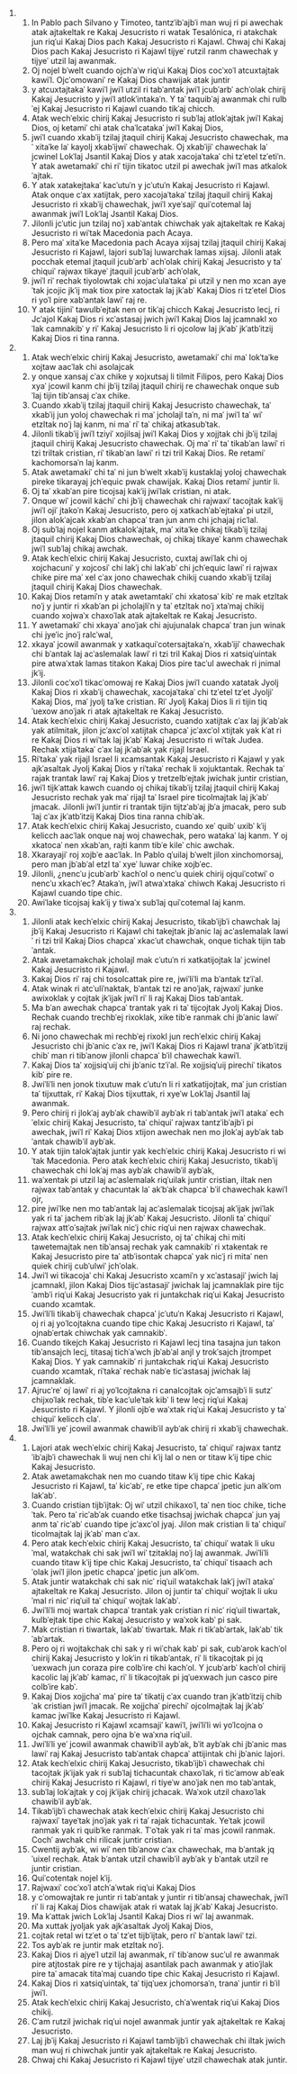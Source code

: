 <ol>
  <li>
    <ol>
      <li>In Pablo pach Silvano y Timoteo, tantzˈibˈajbˈi man wuj ri pi awechak atak ajtakeltak re Kakaj Jesucristo ri watak Tesalónica, ri atakchak jun riqˈui Kakaj Dios pach Kakaj Jesucristo ri Kajawl. Chwaj chi Kakaj Dios pach Kakaj Jesucristo ri Kajawl tijyeˈ rutzil ranm chawechak y tijyeˈ utzil laj awanmak.</li>
      <li>Oj nojel bˈwelt cuando ojchˈaˈw riqˈui Kakaj Dios cocˈxoˈl atcuxtajtak kawiˈl. Ojcˈomowaniˈ re Kakaj Dios chawijak atak juntir</li>
      <li>y atcuxtajtakaˈ kawiˈl jwiˈl utzil ri tabˈantak jwiˈl jcubˈarbˈ achˈolak chirij Kakaj Jesucristo y jwiˈl atlokˈintakaˈn. Y taˈ taquibˈaj awanmak chi rulbˈej Kakaj Jesucristo ri Kajawl cuando tikˈaj chicch.</li>
      <li>Atak wechˈelxic chirij Kakaj Jesucristo ri subˈlaj atlokˈajtak jwiˈl Kakaj Dios, oj ketamiˈ chi atak chaˈlcatakaˈ jwiˈl Kakaj Dios,</li>
      <li>jwiˈl cuando xkabˈij tzilaj jtaquil chirij Kakaj Jesucristo chawechak, maˈ xitaˈke laˈ kayolj xkabˈijwiˈ chawechak. Oj xkabˈijiˈ chawechak laˈ jcwinel Lokˈlaj Jsantil Kakaj Dios y atak xacojaˈtakaˈ chi tzˈetel tzˈetiˈn. Y atak awetamakiˈ chi riˈ tijin tikatoc utzil pi awechak jwiˈl mas atkalokˈajtak.</li>
      <li>Y atak xatakejtakaˈ kacˈutuˈn y jcˈutuˈn Kakaj Jesucristo ri Kajawl. Atak onque cˈax xatijtak, pero xacojaˈtakaˈ tzilaj jtaquil chirij Kakaj Jesucristo ri xkabˈij chawechak, jwiˈl xyeˈsajiˈ quiˈcotemal laj awanmak jwiˈl Lokˈlaj Jsantil Kakaj Dios.</li>
      <li>Jilonli jcˈutic jun tzilaj noˈj xabˈantak chiwchak yak ajtakeltak re Kakaj Jesucristo ri wiˈtak Macedonia pach Acaya.</li>
      <li>Pero maˈ xitaˈke Macedonia pach Acaya xijsaj tzilaj jtaquil chirij Kakaj Jesucristo ri Kajawl, lajori subˈlaj luwarchak lamas xijsaj. Jilonli atak pocchak etemal jtaquil jcubˈarbˈ achˈolak chirij Kakaj Jesucristo y taˈ chiquiˈ rajwax tikayeˈ jtaquil jcubˈarbˈ achˈolak,</li>
      <li>jwiˈl riˈ rechak tiyolowtak chi xojacˈulaˈtakaˈ pi utzil y nen mo xcan ayeˈtak jcojic jkˈij mak tiox pire xatoctak laj jkˈabˈ Kakaj Dios ri tzˈetel Dios ri yoˈl pire xabˈantak lawiˈ raj re.</li>
      <li>Y atak tijiniˈ tawulbˈejtak nen or tikˈaj chicch Kakaj Jesucristo lecj, ri Jcˈajol Kakaj Dios ri xcˈastasaj jwich jwiˈl Kakaj Dios laj jcamnakl xoˈlak camnakibˈ y riˈ Kakaj Jesucristo li ri ojcolow laj jkˈabˈ jkˈatbˈitzij Kakaj Dios ri tina ranna.</li>
    </ol>
  </li>
  <li>
    <ol>
      <li>Atak wechˈelxic chirij Kakaj Jesucristo, awetamakiˈ chi maˈ lokˈtaˈke xojtaw aacˈlak chi asolajcak</li>
      <li>y onque xansaj cˈax chike y xojxutsaj li tilmit Filipos, pero Kakaj Dios xyaˈ jcowil kanm chi jbˈij tzilaj jtaquil chirij re chawechak onque subˈlaj tijin tibˈansaj cˈax chike.</li>
      <li>Cuando xkabˈij tzilaj jtaquil chirij Kakaj Jesucristo chawechak, taˈ xkabˈij jun yoloj chawechak ri maˈ jcholajl taˈn, ni maˈ jwiˈl taˈ wiˈ etzltak noˈj laj kanm, ni maˈ riˈ taˈ chikaj atkasubˈtak.</li>
      <li>Jilonli tikabˈij jwiˈl tziyiˈ xojilsaj jwiˈl Kakaj Dios y xojjtak chi jbˈij tzilaj jtaquil chirij Kakaj Jesucristo chawechak. Oj maˈ riˈ taˈ tikabˈan lawiˈ ri tzi triltak cristian, riˈ tikabˈan lawiˈ ri tzi tril Kakaj Dios. Re retamiˈ kachomorsaˈn laj kanm.</li>
      <li>Atak awetamakiˈ chi taˈ ni jun bˈwelt xkabˈij kustaklaj yoloj chawechak pireke tikarayaj jchˈequic pwak chawijak. Kakaj Dios retamiˈ juntir li.</li>
      <li>Oj taˈ xkabˈan pire ticojsaj kakˈij jwiˈlak cristian, ni atak.</li>
      <li>Onque wiˈ jcowil káchiˈ chi jbˈij chawechak chi rajwaxiˈ tacojtak kakˈij jwiˈl ojiˈ jtakoˈn Kakaj Jesucristo, pero oj xatkachˈabˈejtakaˈ pi utzil, jilon alokˈajcak xkabˈan chapcaˈ tran jun anm chi jchajaj ricˈlal.</li>
      <li>Oj subˈlaj nojel kanm atkalokˈajtak, maˈ xitaˈke chikaj tikabˈij tzilaj jtaquil chirij Kakaj Dios chawechak, oj chikaj tikayeˈ kanm chawechak jwiˈl subˈlaj chikaj awchak.</li>
      <li>Atak kechˈelxic chirij Kakaj Jesucristo, cuxtaj awiˈlak chi oj xojchacuniˈ y xojcosiˈ chi lakˈj chi lakˈabˈ chi jchˈequic lawiˈ ri rajwax chike pire maˈ xel cˈax jono chawechak chikij cuando xkabˈij tzilaj jtaquil chirij Kakaj Dios chawechak.</li>
      <li>Kakaj Dios retamiˈn y atak awetamtakiˈ chi xkatosaˈ kibˈ re mak etzltak noˈj y juntir ri xkabˈan pi jcholajliˈn y taˈ etzltak noˈj xtaˈmaj chikij cuando xojwaˈx chaxoˈlak atak ajtakeltak re Kakaj Jesucristo.</li>
      <li>Y awetamakiˈ chi xkayaˈ anoˈjak chi ajujunalak chapcaˈ tran jun winak chi jyeˈic jnoˈj ralcˈwal,</li>
      <li>xkayaˈ jcowil awanmak y xatkaquiˈcotersajtakaˈn, xkabˈijiˈ chawechak chi bˈantak laj acˈaslemalak lawiˈ ri tzi tril Kakaj Dios ri xatsiqˈuintak pire atwaˈxtak lamas titakon Kakaj Dios pire tacˈul awechak ri jnimal jkˈij.</li>
      <li>Jilonli cocˈxoˈl tikacˈomowaj re Kakaj Dios jwiˈl cuando xatatak Jyolj Kakaj Dios ri xkabˈij chawechak, xacojaˈtakaˈ chi tzˈetel tzˈet Jyoljiˈ Kakaj Dios, maˈ jyolj taˈke cristian. Riˈ Jyolj Kakaj Dios li ri tijin tiqˈuexow anoˈjak ri atak ajtakeltak re Kakaj Jesucristo.</li>
      <li>Atak kechˈelxic chirij Kakaj Jesucristo, cuando xatijtak cˈax laj jkˈabˈak yak atilmitak, jilon jcˈaxcˈol xatijtak chapcaˈ jcˈaxcˈol xtijtak yak kˈat ri re Kakaj Dios ri wiˈtak laj jkˈabˈ Kakaj Jesucristo ri wiˈtak Judea. Rechak xtijaˈtakaˈ cˈax laj jkˈabˈak yak rijajl Israel.</li>
      <li>Riˈtakaˈ yak rijajl Israel li xcamsantak Kakaj Jesucristo ri Kajawl y yak ajkˈasaltak Jyolj Kakaj Dios y riˈtakaˈ rechak li xojuktantak. Rechak taˈ rajak trantak lawiˈ raj Kakaj Dios y tretzelbˈejtak jwichak juntir cristian,</li>
      <li>jwiˈl tijkˈattak kawch cuando oj chikaj tikabˈij tzilaj jtaquil chirij Kakaj Jesucristo rechak yak maˈ rijajl taˈ Israel pire ticolmajtak laj jkˈabˈ jmacak. Jilonli jwiˈl juntir ri trantak tijin tijtzˈabˈaj jbˈa jmacak, pero subˈlaj cˈax jkˈatbˈitzij Kakaj Dios tina ranna chibˈak.</li>
      <li>Atak kechˈelxic chirij Kakaj Jesucristo, cuando xeˈ quibˈ uxibˈ kˈij kelicch aacˈlak onque naj woj chawechak, pero watakaˈ laj kanm. Y oj xkatocaˈ nen xkabˈan, rajti kanm tibˈe kileˈ chic awchak.</li>
      <li>Xkarayajiˈ roj xojbˈe aacˈlak. In Pablo qˈuilaj bˈwelt jilon xinchomorsaj, pero man jbˈabˈal etzl taˈ xyeˈ luwar chike xojbˈec.</li>
      <li>Jilonli, ¿nencˈu jcubˈarbˈ kachˈol o nencˈu quiek chirij ojquiˈcotwiˈ o nencˈu xkachˈec? Atakaˈn, jwiˈl atwaˈxtakaˈ chiwch Kakaj Jesucristo ri Kajawl cuando tipe chic.</li>
      <li>Awiˈlake ticojsaj kakˈij y tiwaˈx subˈlaj quiˈcotemal laj kanm.</li>
    </ol>
  </li>
  <li>
    <ol>
      <li>Jilonli atak kechˈelxic chirij Kakaj Jesucristo, tikabˈijbˈi chawchak laj jbˈij Kakaj Jesucristo ri Kajawl chi takejtak jbˈanic laj acˈaslemalak lawiˈ ri tzi tril Kakaj Dios chapcaˈ xkacˈut chawchak, onque tichak tijin tabˈantak.</li>
      <li>Atak awetamakchak jcholajl mak cˈutuˈn ri xatkatijojtak laˈ jcwinel Kakaj Jesucristo ri Kajawl.</li>
      <li>Kakaj Dios riˈ raj chi tosolcattak pire re, jwiˈliˈli ma bˈantak tzˈiˈal.</li>
      <li>Atak winak ri atcˈuliˈnaktak, bˈantak tzi re anoˈjak, rajwaxiˈ junke awixoklak y cojtak jkˈijak jwiˈl riˈ li raj Kakaj Dios tabˈantak.</li>
      <li>Ma bˈan awechak chapcaˈ trantak yak ri taˈ tijcojtak Jyolj Kakaj Dios. Rechak cuando trechbˈej rixoklak, xike tibˈe ranmak chi jbˈanic lawiˈ raj rechak.</li>
      <li>Ni jono chawechak mi rechbˈej rixokl jun rechˈelxic chirij Kakaj Jesucristo chi jbˈanic cˈax re, jwiˈl Kakaj Dios ri Kajawl tranaˈ jkˈatbˈitzij chibˈ man ri tibˈanow jilonli chapcaˈ bˈil chawechak kawiˈl.</li>
      <li>Kakaj Dios taˈ xojjsiqˈuij chi jbˈanic tzˈiˈal. Re xojjsiqˈuij pirechiˈ tikatos kibˈ pire re.</li>
      <li>Jwiˈliˈli nen jonok tixutuw mak cˈutuˈn li ri xatkatijojtak, maˈ jun cristian taˈ tijxuttak, riˈ Kakaj Dios tijxuttak, ri xyeˈw Lokˈlaj Jsantil laj awanmak.</li>
      <li>Pero chirij ri jlokˈaj aybˈak chawibˈil aybˈak ri tabˈantak jwiˈl atakaˈ echˈelxic chirij Kakaj Jesucristo, taˈ chiquiˈ rajwax tantzˈibˈajbˈi pi awechak, jwiˈl riˈ Kakaj Dios xtijon awechak nen mo jlokˈaj aybˈak tabˈantak chawibˈil aybˈak.</li>
      <li>Y atak tijin talokˈajtak juntir yak kechˈelxic chirij Kakaj Jesucristo ri wiˈtak Macedonia. Pero atak kechˈelxic chirij Kakaj Jesucristo, tikabˈij chawechak chi lokˈaj mas aybˈak chawibˈil aybˈak,</li>
      <li>waˈxentak pi utzil laj acˈaslemalak riqˈuilak juntir cristian, iltak nen rajwax tabˈantak y chacuntak laˈ akˈbˈak chapcaˈ bˈil chawechak kawiˈl ojr,</li>
      <li>pire jwiˈlke nen mo tabˈantak laj acˈaslemalak ticojsaj akˈijak jwiˈlak yak ri taˈ jachem ribˈak laj jkˈabˈ Kakaj Jesucristo. Jilonli taˈ chiquiˈ rajwax attˈoˈsajtak jwiˈlak nicˈj chic riqˈui nen rajwax chawechak.</li>
      <li>Atak kechˈelxic chirij Kakaj Jesucristo, oj taˈ chikaj chi miti tawetemajtak nen tibˈansaj rechak yak camnakibˈ ri xtakentak re Kakaj Jesucristo pire taˈ atbˈisontak chapcaˈ yak nicˈj ri mitaˈ nen quiek chirij cubˈulwiˈ jchˈolak.</li>
      <li>Jwiˈl wi tikacojaˈ chi Kakaj Jesucristo xcamiˈn y xcˈastasajiˈ jwich laj jcamnakl, jilon Kakaj Dios tijcˈastasajiˈ jwichak laj jcamnaklak pire tijcˈambˈi riqˈui Kakaj Jesucristo yak ri juntakchak riqˈui Kakaj Jesucristo cuando xcamtak.</li>
      <li>Jwiˈliˈli tikabˈij chawechak chapcaˈ jcˈutuˈn Kakaj Jesucristo ri Kajawl, oj ri aj yoˈlcojtakna cuando tipe chic Kakaj Jesucristo ri Kajawl, taˈ ojnabˈertak chiwchak yak camnakibˈ.</li>
      <li>Cuando tikejch Kakaj Jesucristo ri Kajawl lecj tina tasajna jun takon tibˈansajch lecj, titasaj tichˈaˈwch jbˈabˈal anjl y trokˈsajch jtrompet Kakaj Dios. Y yak camnakibˈ ri juntakchak riqˈui Kakaj Jesucristo cuando xcamtak, riˈtakaˈ rechak nabˈe ticˈastasaj jwichak laj jcamnaklak.</li>
      <li>Ajrucˈreˈ oj lawiˈ ri aj yoˈlcojtakna ri canalcojtak ojcˈamsajbˈi li sutzˈ chijxoˈlak rechak, tibˈe kacˈuleˈtak kibˈ li tew lecj riqˈui Kakaj Jesucristo ri Kajawl. Y jilonli ojbˈe waˈxtak riqˈui Kakaj Jesucristo y taˈ chiquiˈ kelicch claˈ.</li>
      <li>Jwiˈliˈli yeˈ jcowil awanmak chawibˈil aybˈak chirij ri xkabˈij chawechak.</li>
    </ol>
  </li>
  <li>
    <ol>
      <li>Lajori atak wechˈelxic chirij Kakaj Jesucristo, taˈ chiquiˈ rajwax tantzˈibˈajbˈi chawechak li wuj nen chi kˈij lal o nen or titaw kˈij tipe chic Kakaj Jesucristo.</li>
      <li>Atak awetamakchak nen mo cuando titaw kˈij tipe chic Kakaj Jesucristo ri Kajawl, taˈ kicˈabˈ, re etke tipe chapcaˈ jpetic jun alkˈom lakˈabˈ.</li>
      <li>Cuando cristian tijbˈijtak: Oj wiˈ utzil chikaxoˈl, taˈ nen tioc chike, ticheˈtak. Pero taˈ ricˈabˈak cuando etke tisachsaj jwichak chapcaˈ jun yaj anm taˈ ricˈabˈ cuando tipe jcˈaxcˈol jyaj. Jilon mak cristian li taˈ chiquiˈ ticolmajtak laj jkˈabˈ man cˈax.</li>
      <li>Pero atak kechˈelxic chirij Kakaj Jesucristo, taˈ chiquiˈ watak li ukuˈmal, watakchak chi sak jwiˈl wiˈ tzitaklaj noˈj laj awanmak. Jwiˈliˈli cuando titaw kˈij tipe chic Kakaj Jesucristo, taˈ chiquiˈ tisaach achˈolak jwiˈl jilon jpetic chapcaˈ jpetic jun alkˈom.</li>
      <li>Atak juntir watakchak chi sak nicˈ riqˈuil watakchak lakˈj jwiˈl atakaˈ ajtakeltak re Kakaj Jesucristo. Jilon oj juntir taˈ chiquiˈ wojtak li ukuˈmal ri nicˈ riqˈuil taˈ chiquiˈ wojtak lakˈabˈ.</li>
      <li>Jwiˈliˈli moj wartak chapcaˈ trantak yak cristian ri nicˈ riqˈuil tiwartak, kulbˈejtak tipe chic Kakaj Jesucristo y waˈxok kabˈ pi sak.</li>
      <li>Mak cristian ri tiwartak, lakˈabˈ tiwartak. Mak ri tikˈabˈartak, lakˈabˈ tikˈabˈartak.</li>
      <li>Pero oj ri wojtakchak chi sak y ri wiˈchak kabˈ pi sak, cubˈarok kachˈol chirij Kakaj Jesucristo y lokˈin ri tikabˈantak, riˈ li tikacojtak pi jqˈuexwach jun coraza pire colbˈire chi kachˈol. Y jcubˈarbˈ kachˈol chirij kacolic laj jkˈabˈ kamac, riˈ li tikacojtak pi jqˈuexwach jun casco pire colbˈire kabˈ.</li>
      <li>Kakaj Dios xojjchaˈ maˈ pire taˈ tikatij cˈax cuando tran jkˈatbˈitzij chibˈak cristian jwiˈl jmacak. Re xojjchaˈ pirechiˈ ojcolmajtak laj jkˈabˈ kamac jwiˈlke Kakaj Jesucristo ri Kajawl.</li>
      <li>Kakaj Jesucristo ri Kajawl xcamsajiˈ kawiˈl, jwiˈliˈli wi yoˈlcojna o ojchak camnak, pero ojna bˈe waˈxna riqˈuil.</li>
      <li>Jwiˈliˈli yeˈ jcowil awanmak chawibˈil aybˈak, bˈit aybˈak chi jbˈanic mas lawiˈ raj Kakaj Jesucristo tabˈantak chapcaˈ attijintak chi jbˈanic lajori.</li>
      <li>Atak kechˈelxic chirij Kakaj Jesucristo, tikabˈijbˈi chawechak chi tacojtak jkˈijak yak ri subˈlaj tichacuntak chaxoˈlak, ri ticˈamow abˈeak chirij Kakaj Jesucristo ri Kajawl, ri tiyeˈw anoˈjak nen mo tabˈantak,</li>
      <li>subˈlaj lokˈajtak y coj jkˈijak chirij jchacak. Waˈxok utzil chaxoˈlak chawibˈil aybˈak.</li>
      <li>Tikabˈijbˈi chawechak atak kechˈelxic chirij Kakaj Jesucristo chi rajwaxiˈ tayeˈtak jnoˈjak yak ri taˈ rajak tichacuntak. Yeˈtak jcowil ranmak yak ri quibˈke ranmak. Tˈoˈtak yak ri taˈ mas jcowil ranmak. Cochˈ awchak chi rilicak juntir cristian.</li>
      <li>Cwentij aybˈak, wi wiˈ nen tibˈanow cˈax chawechak, ma bˈantak jqˈuixel rechak. Atak bˈantak utzil chawibˈil aybˈak y bˈantak utzil re juntir cristian.</li>
      <li>Quiˈcotentak nojel kˈij.</li>
      <li>Rajwaxiˈ cocˈxoˈl atchˈaˈwtak riqˈui Kakaj Dios</li>
      <li>y cˈomowajtak re juntir ri tabˈantak y juntir ri tibˈansaj chawechak, jwiˈl riˈ li raj Kakaj Dios chawijak atak ri watak laj jkˈabˈ Kakaj Jesucristo.</li>
      <li>Ma kˈattak jwich Lokˈlaj Jsantil Kakaj Dios ri wiˈ laj awanmak.</li>
      <li>Ma xuttak jyoljak yak ajkˈasaltak Jyolj Kakaj Dios,</li>
      <li>cojtak retal wi tzˈet o taˈ tzˈet tijbˈijtak, pero riˈ bˈantak lawiˈ tzi.</li>
      <li>Tos aybˈak re juntir mak etzltak noˈj.</li>
      <li>Kakaj Dios ri ajyeˈl utzil laj awanmak, riˈ tibˈanow sucˈul re awanmak pire atjtostak pire re y tijchajaj asantilak pach awanmak y atioˈjlak pire taˈ amacak titaˈmaj cuando tipe chic Kakaj Jesucristo ri Kajawl.</li>
      <li>Kakaj Dios ri xatsiqˈuintak, taˈ tijqˈuex jchomorsaˈn, tranaˈ juntir ri bˈil jwiˈl.</li>
      <li>Atak kechˈelxic chirij Kakaj Jesucristo, chˈaˈwentak riqˈui Kakaj Dios chikij.</li>
      <li>Cˈam rutzil jwichak riqˈui nojel awanmak juntir yak ajtakeltak re Kakaj Jesucristo.</li>
      <li>Laj jbˈij Kakaj Jesucristo ri Kajawl tambˈijbˈi chawechak chi iltak jwich man wuj ri chiwchak juntir yak ajtakeltak re Kakaj Jesucristo.</li>
      <li>Chwaj chi Kakaj Jesucristo ri Kajawl tijyeˈ utzil chawechak atak juntir.</li>
    </ol>
  </li>
</ol>